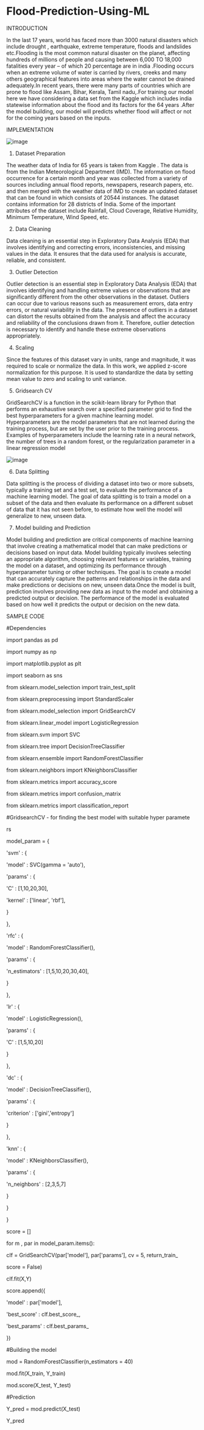 # Flood-Prediction-Using-ML

INTRODUCTION

In the last 17 years, world has faced more than 3000 natural disasters  which include drought , earthquake, extreme temperature, floods and landslides etc.Flooding is the most common natural disaster on the planet, affecting hundreds of millions of people and causing between 6,000 TO 18,000 fatalities every year – of which 20 percentage are in india .Flooding occurs when an extreme volume of water is carried by rivers, creeks and many others geographical features into areas where the water cannot be drained adequately.In recent years, there were many parts of countries which are prone to flood like Assam, Bihar, Kerala, Tamil nadu,.For training our model here we have considering a data set from the Kaggle which includes india statewise information about the flood and its factors for the  64 years .After the model building, our model will predicts whether flood will affect or not for the coming years based on the inputs.

IMPLEMENTATION

![image](https://github.com/user-attachments/assets/162d94d8-de03-4906-a3e1-4d62bb2d56ce)

1) Dataset Preparation
   
The weather data of India for 65 years is taken from Kaggle . The data is from the Indian 
Meteorological Department (IMD). The information on flood occurrence for a certain month 
and year was collected from a variety of sources including annual flood reports, newspapers, 
research papers, etc. and then merged with the weather data of IMD to create an updated dataset 
that can be found in which consists of 20544 instances. The dataset contains information for 
28 districts of India. Some of the important attributes of the dataset include Rainfall, Cloud 
Coverage, Relative Humidity, Minimum Temperature, Wind Speed, etc.

2) Data Cleaning
   
Data cleaning is an essential step in Exploratory Data Analysis (EDA) that involves identifying 
and correcting errors, inconsistencies, and missing values in the data. It ensures that the data 
used for analysis is accurate, reliable, and consistent.

3) Outlier Detection
   
Outlier detection is an essential step in Exploratory Data Analysis (EDA) that involves 
identifying and handling extreme values or observations that are significantly different from 
the other observations in the dataset. Outliers can occur due to various reasons such as 
measurement errors, data entry errors, or natural variability in the data. The presence of outliers 
in a dataset can distort the results obtained from the analysis and affect the accuracy and 
reliability of the conclusions drawn from it. Therefore, outlier detection is necessary to identify 
and handle these extreme observations appropriately.

4) Scaling
   
Since the features of this dataset vary in units, range and magnitude, it was required to scale 
or normalize the data. In this work, we applied z-score normalization for this purpose. It is 
used to standardize the data by setting mean value to zero and scaling to unit variance.

5) Gridsearch CV
    
GridSearchCV is a function in the scikit-learn library for Python that performs an exhaustive 
search over a specified parameter grid to find the best hyperparameters for a given machine 
learning model. Hyperparameters are the model parameters that are not learned during the 
training process, but are set by the user prior to the training process. Examples of 
hyperparameters include the learning rate in a neural network, the number of trees in a random 
forest, or the regularization parameter in a linear regression model

![image](https://github.com/user-attachments/assets/5ed8011a-54fa-4b25-9ce8-a956f050edc8)

6) Data Splitting
   
Data splitting is the process of dividing a dataset into two or more subsets, typically a training 
set and a test set, to evaluate the performance of a machine learning model. The goal of data 
splitting is to train a model on a subset of the data and then evaluate its performance on a 
different subset of data that it has not seen before, to estimate how well the model will 
generalize to new, unseen data.

7) Model building and Prediction
   
Model building and prediction are critical components of machine learning that involve 
creating a mathematical model that can make predictions or decisions based on input data. 
Model building typically involves selecting an appropriate algorithm, choosing relevant 
features or variables, training the model on a dataset, and optimizing its performance through 
hyperparameter tuning or other techniques. The goal is to create a model that can accurately 
capture the patterns and relationships in the data and make predictions or decisions on new, 
unseen data.Once the model is built, prediction involves providing new data as input to the 
model and obtaining a predicted output or decision. The performance of the model is evaluated 
based on how well it predicts the output or decision on the new data.




SAMPLE CODE

#Dependencies

import pandas as pd

import numpy as np

import matplotlib.pyplot as plt

import seaborn as sns

from sklearn.model_selection import train_test_split

from sklearn.preprocessing import StandardScaler

from sklearn.model_selection import GridSearchCV

from sklearn.linear_model import LogisticRegression

from sklearn.svm import SVC

from sklearn.tree import DecisionTreeClassifier

from sklearn.ensemble import RandomForestClassifier

from sklearn.neighbors import KNeighborsClassifier

from sklearn.metrics import accuracy_score

from sklearn.metrics import confusion_matrix

from sklearn.metrics import classification_report

#GridsearchCV - for finding the best model with suitable hyper paramete

rs

model_param = {

 'svm' : {
 
 'model' : SVC(gamma = 'auto'),
 
 'params' : {
 
 'C' : [1,10,20,30],
 
 'kernel' : ['linear', 'rbf'],
 
 }
 
 },
 
 'rfc' : {
 
 'model' : RandomForestClassifier(),
 
 'params' : {
 
 'n_estimators' : [1,5,10,20,30,40],
 
 }
 
 },
 
 'lr' : {
 
 'model' : LogisticRegression(),
 
 'params' : {
 
'C' : [1,5,10,20]

 }
 
 },
 
 'dc' : {
 
 'model' : DecisionTreeClassifier(),
 
 'params' : {
 
 'criterion' : ['gini','entropy']
 
 }
 
 },
 
 'knn' : {
 
 'model' : KNeighborsClassifier(),
 
 'params' : {
 
 'n_neighbors' : [2,3,5,7]
 
 }
 
 }
 
}

score = []

for m , par in model_param.items():

 clf = GridSearchCV(par['model'], par['params'], cv = 5, return_train_
 
score = False)

 clf.fit(X,Y)
 
 score.append({
 
 'model' : par['model'],
 
 'best_score' : clf.best_score_,
 
 'best_params' : clf.best_params_
 
 })
 
#Building the model

mod = RandomForestClassifier(n_estimators = 40)

mod.fit(X_train, Y_train)

mod.score(X_test, Y_test)

#Prediction

Y_pred = mod.predict(X_test)

Y_pred






